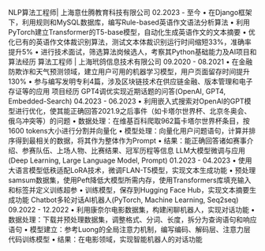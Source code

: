 NLP算法工程师| 上海意仕腾教育科技有限公司                                                                                  02.2023 - 至今
•	在Django框架下，利用规则和MySQL数据库，编写Rule-based英语作文语法分析算法
•	利用PyTorch建立Transformer的T5-base模型，自动化生成英语作文的文本摘要
•	优化已有的英语作文体裁识别算法，测试文本体裁识别运行时间缩短33%，准确率提升5%
•	进行技术面试，筛选算法岗候选人，考察其Python基础能力及AI项目和算法经历
算法工程师 | 上海玳鸽信息技术有限公司                                                                                        09.2020 - 08.2021
•	在金融防欺诈和天气预测领域，建立用户可用的机器学习模型，用户页面留存时间提升130%
•	参与编写发明专利4篇，涉及区块链技术在供应链金融、版本管理和电子存证等的应用
项目经历
GPT4调优实现近期话题的问答(OpenAI, GPT4, Embedded-Search)                                  04.2023 - 06.2023
•	利用嵌入式搜索对OpenAI的GPT模型进行优化，使其能正确回答2021.9之后事件（如卡塔尔世界杯、北京冬奥会、俄乌冲突等）的问题
•	数据处理：在维基百科爬取962篇卡塔尔世界杯条目，按1600 tokens大小进行分割并向量化
•	模型处理：向量化用户问题语句，计算并排序得到最相关的数据，将其作为整体作为Prompt
•	结果：能正确回答诸如赛事介绍、参赛队伍、上场人物、比赛结果、冠军历程等信息
LLM大模型微调与应用(Deep Learning, Large Language Model, Prompt)                      01.2023 - 04.2023
•	使用大语言模型低秩适配LoRA技术，微调FLAN-T5模型，实现文本生成功能
•	预处理samsum数据集，使用Peft降低大模型所需内存，使用Transformers库填充输入和标签并定义训练超参
•	训练模型，保存到Hugging Face Hub，实现文本摘要生成功能
Chatbot多轮对话AI机器人(PyTorch, Machine Learning, Seq2seq)                                   09.2022 - 12.2022
•	利用康奈尔电影数据集，构建闲聊机器人，实现对话功能
•	数据处理：下载并预处理数据集，调整格式、分词、长度，拆分为查询语句和响应语句
•	模型建立：参考Luong的全局注意力机制，编写编码、解码层、注意力层代码训练模型
•	结果：在电影领域，实现智能机器人的对话功能
